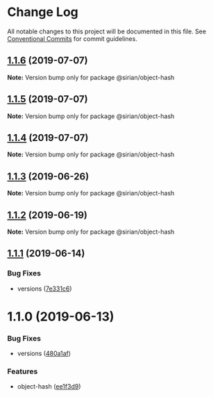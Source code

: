 # Change Log

All notable changes to this project will be documented in this file.
See [Conventional Commits](https://conventionalcommits.org) for commit guidelines.

## [1.1.6](https://github.com/sirian/js/compare/@sirian/object-hash@1.1.5...@sirian/object-hash@1.1.6) (2019-07-07)

**Note:** Version bump only for package @sirian/object-hash





## [1.1.5](https://github.com/sirian/js/compare/@sirian/object-hash@1.1.4...@sirian/object-hash@1.1.5) (2019-07-07)

**Note:** Version bump only for package @sirian/object-hash





## [1.1.4](https://github.com/sirian/js/compare/@sirian/object-hash@1.1.3...@sirian/object-hash@1.1.4) (2019-07-07)

**Note:** Version bump only for package @sirian/object-hash





## [1.1.3](https://github.com/sirian/js/compare/@sirian/object-hash@1.1.2...@sirian/object-hash@1.1.3) (2019-06-26)

**Note:** Version bump only for package @sirian/object-hash





## [1.1.2](https://github.com/sirian/js/compare/@sirian/object-hash@1.1.1...@sirian/object-hash@1.1.2) (2019-06-19)

**Note:** Version bump only for package @sirian/object-hash





## [1.1.1](https://github.com/sirian/js/compare/@sirian/object-hash@1.1.0...@sirian/object-hash@1.1.1) (2019-06-14)


### Bug Fixes

* versions ([7e331c6](https://github.com/sirian/js/commit/7e331c6))





# 1.1.0 (2019-06-13)


### Bug Fixes

* versions ([480a1af](https://github.com/sirian/js/commit/480a1af))


### Features

* object-hash ([ee1f3d9](https://github.com/sirian/js/commit/ee1f3d9))
